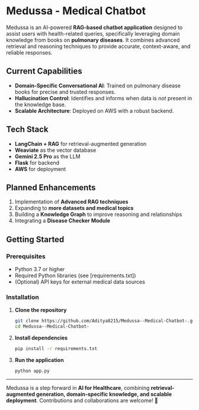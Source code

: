 # Medussa - Medical Chatbot

Medussa is an AI-powered **RAG-based chatbot application** designed to assist users with health-related queries, specifically leveraging domain knowledge from books on **pulmonary diseases**. It combines advanced retrieval and reasoning techniques to provide accurate, context-aware, and reliable responses.

## Current Capabilities

* **Domain-Specific Conversational AI**: Trained on pulmonary disease books for precise and trusted responses.
* **Hallucination Control**: Identifies and informs when data is *not* present in the knowledge base.
* **Scalable Architecture**: Deployed on AWS with a robust backend.

## Tech Stack

* **LangChain + RAG** for retrieval-augmented generation
* **Weaviate** as the vector database
* **Gemini 2.5 Pro** as the LLM
* **Flask** for backend
* **AWS** for deployment

## Planned Enhancements

1. Implementation of **Advanced RAG techniques**
2. Expanding to **more datasets and medical topics**
3. Building a **Knowledge Graph** to improve reasoning and relationships
4. Integrating a **Disease Checker Module**

## Getting Started

### Prerequisites

* Python 3.7 or higher
* Required Python libraries (see \[requirements.txt])
* (Optional) API keys for external medical data sources

### Installation

1. **Clone the repository**

   ```bash
   git clone https://github.com/Aditya8215/Medussa--Medical-Chatbot-.git
   cd Medussa--Medical-Chatbot-
   ```

2. **Install dependencies**

   ```bash
   pip install -r requirements.txt
   ```

3. **Run the application**

   ```bash
   python app.py
   ```

---

Medussa is a step forward in **AI for Healthcare**, combining **retrieval-augmented generation, domain-specific knowledge, and scalable deployment**. Contributions and collaborations are welcome! 🚀
